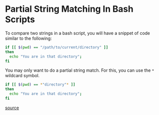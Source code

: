 # Partial String Matching In Bash Scripts

To compare two strings in a bash script, you will have a snippet of code
similar to the following:

```bash
if [[ $(pwd) == "/path/to/current/directory" ]]
then
  echo "You are in that directory";
fi
```

You may only want to do a partial string match. For this, you can use the
`*` wildcard symbol.

```bash
if [[ $(pwd) == *"directory"* ]]
then
  echo "You are in that directory";
fi
```

[source](http://stackoverflow.com/questions/229551/string-contains-in-bash)
